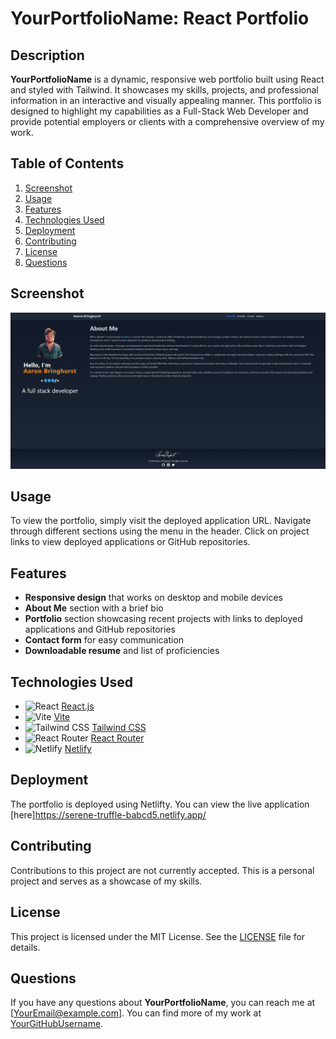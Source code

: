 # YourPortfolioName: React Portfolio

## Description
**YourPortfolioName** is a dynamic, responsive web portfolio built using React and styled with Tailwind. It showcases my skills, projects, and professional information in an interactive and visually appealing manner. This portfolio is designed to highlight my capabilities as a Full-Stack Web Developer and provide potential employers or clients with a comprehensive overview of my work.

## Table of Contents
1. [Screenshot](#screenshot)
2. [Usage](#usage)
3. [Features](#features)
4. [Technologies Used](#technologies-used)
5. [Deployment](#deployment)
6. [Contributing](#contributing)
7. [License](#license)
8. [Questions](#questions)

## Screenshot
![YourPortfolioName Screenshot](src/assets/images/screenshot.png)

## Usage
To view the portfolio, simply visit the deployed application URL. Navigate through different sections using the menu in the header. Click on project links to view deployed applications or GitHub repositories.

## Features
- **Responsive design** that works on desktop and mobile devices
- **About Me** section with a brief bio
- **Portfolio** section showcasing recent projects with links to deployed applications and GitHub repositories
- **Contact form** for easy communication
- **Downloadable resume** and list of proficiencies


## Technologies Used
- ![React](https://img.shields.io/badge/-React-61DAFB?style=flat&logo=react&logoColor=white) [React.js](https://reactjs.org/)
- ![Vite](https://img.shields.io/badge/-Vite-646CFF?style=flat&logo=vite&logoColor=white) [Vite](https://vitejs.dev/)
- ![Tailwind CSS](https://img.shields.io/badge/-Tailwind_CSS-38B2AC?style=flat&logo=tailwind-css&logoColor=white) [Tailwind CSS](https://tailwindcss.com/)
- ![React Router](https://img.shields.io/badge/-React_Router-CA4245?style=flat&logo=react-router&logoColor=white) [React Router](https://reactrouter.com/)
- ![Netlify](https://img.shields.io/badge/-Netlify-00C7B7?style=flat&logo=netlify&logoColor=white) [Netlify](https://www.netlify.com/)

## Deployment
The portfolio is deployed using Netlifty. You can view the live application [here]https://serene-truffle-babcd5.netlify.app/

## Contributing
Contributions to this project are not currently accepted. This is a personal project and serves as a showcase of my skills.

## License
This project is licensed under the MIT License. See the [LICENSE](LICENSE) file for details.

## Questions
If you have any questions about **YourPortfolioName**, you can reach me at [YourEmail@example.com]. You can find more of my work at [YourGitHubUsername](YourGitHubProfileURL).
